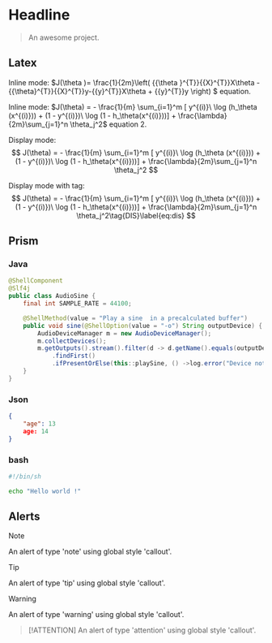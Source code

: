 # Headline

> An awesome project.

## Latex

Inline mode: $J(\theta )= \frac{1}{2m}\left( {{\theta }^{T}}{{X}^{T}}X\theta -{{\theta}^{T}}{{X}^{T}}y-{{y}^{T}}X\theta + {{y}^{T}}y \right) $ equation.

Inline mode: $J(\theta) = - \frac{1}{m} \sum_{i=1}^m [ y^{(i)}\ \log (h_\theta (x^{(i)})) + (1 - y^{(i)})\ \log (1 - h_\theta(x^{(i)}))] + \frac{\lambda}{2m}\sum_{j=1}^n \theta_j^2$ equation 2.

Display mode:
$$
J(\theta) = - \frac{1}{m} \sum_{i=1}^m [ y^{(i)}\ \log (h_\theta (x^{(i)})) + (1 - y^{(i)})\ \log (1 - h_\theta(x^{(i)}))] + \frac{\lambda}{2m}\sum_{j=1}^n \theta_j^2
$$


Display mode with tag:
$$
J(\theta) = - \frac{1}{m} \sum_{i=1}^m [ y^{(i)}\ \log (h_\theta (x^{(i)})) + (1 - y^{(i)})\ \log (1 - h_\theta(x^{(i)}))] + \frac{\lambda}{2m}\sum_{j=1}^n \theta_j^2\tag{DIS}\label{eq:dis}
$$

## Prism

### Java

```java
@ShellComponent
@Slf4j
public class AudioSine {
    final int SAMPLE_RATE = 44100;

    @ShellMethod(value = "Play a sine  in a precalculated buffer")
    public void sine(@ShellOption(value = "-o") String outputDevice) {
        AudioDeviceManager m = new AudioDeviceManager();
        m.collectDevices();
        m.getOutputs().stream().filter(d -> d.getName().equals(outputDevice))
            .findFirst()
            .ifPresentOrElse(this::playSine, () ->log.error("Device not found:" + outputDevice));
    }
}		
```

### Json

```json
{
	"age": 13
	age: 14
}
```

### bash

```bash
#!/bin/sh

echo "Hello world !"
```

## Alerts


> [!NOTE]
> An alert of type 'note' using global style 'callout'.

> [!TIP]
> An alert of type 'tip' using global style 'callout'.

> [!WARNING]
> An alert of type 'warning' using global style 'callout'.

> [!ATTENTION]
> An alert of type 'attention' using global style 'callout'.

